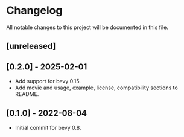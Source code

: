 # Changelog

All notable changes to this project will be documented in this file.

## [unreleased]

## [0.2.0] - 2025-02-01

- Add support for bevy 0.15.
- Add movie and usage, example, license, compatibility sections to README.

## [0.1.0] - 2022-08-04

- Initial commit for bevy 0.8.
